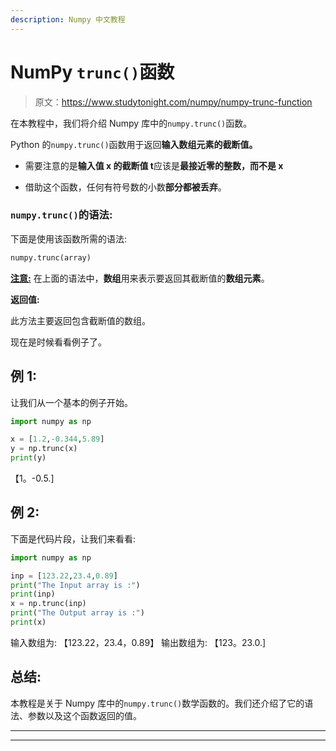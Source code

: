 ```yaml
---
description: Numpy 中文教程
---
```


# NumPy `trunc()`函数

> 原文：<https://www.studytonight.com/numpy/numpy-trunc-function>

在本教程中，我们将介绍 Numpy 库中的`numpy.trunc()`函数。

Python 的`numpy.trunc()`函数用于返回**输入数组元素的截断值。**

*   需要注意的是**输入值 x 的截断值 t**应该是**最接近零的整数，而不是 x**

*   借助这个函数，任何有符号数的小数**部分都被丢弃**。

### `numpy.trunc()`的语法:

下面是使用该函数所需的语法:

```py
numpy.trunc(array) 
```

<u>**注意:**</u> 在上面的语法中，**数组**用来表示要返回其截断值的**数组元素**。

**返回值:**

此方法主要返回包含截断值的数组。

现在是时候看看例子了。

## 例 1:

让我们从一个基本的例子开始。

```py
import numpy as np

x = [1.2,-0.344,5.89]
y = np.trunc(x)
print(y)
```

【1。-0.5.]

## 例 2:

下面是代码片段，让我们来看看:

```py
import numpy as np

inp = [123.22,23.4,0.89]
print("The Input array is :")
print(inp)
x = np.trunc(inp)
print("The Output array is :")
print(x)
```

输入数组为:
【123.22，23.4，0.89】
输出数组为:
【123。23.0.]

## 总结:

本教程是关于 Numpy 库中的`numpy.trunc()`数学函数的。我们还介绍了它的语法、参数以及这个函数返回的值。

* * *

* * *